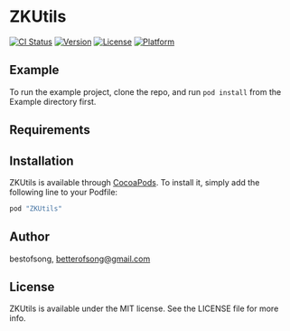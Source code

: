 # ZKUtils

[![CI Status](http://img.shields.io/travis/bestofsong/ZKUtils.svg?style=flat)](https://travis-ci.org/bestofsong/ZKUtils)
[![Version](https://img.shields.io/cocoapods/v/ZKUtils.svg?style=flat)](http://cocoapods.org/pods/ZKUtils)
[![License](https://img.shields.io/cocoapods/l/ZKUtils.svg?style=flat)](http://cocoapods.org/pods/ZKUtils)
[![Platform](https://img.shields.io/cocoapods/p/ZKUtils.svg?style=flat)](http://cocoapods.org/pods/ZKUtils)

## Example

To run the example project, clone the repo, and run `pod install` from the Example directory first.

## Requirements

## Installation

ZKUtils is available through [CocoaPods](http://cocoapods.org). To install
it, simply add the following line to your Podfile:

```ruby
pod "ZKUtils"
```

## Author

bestofsong, betterofsong@gmail.com

## License

ZKUtils is available under the MIT license. See the LICENSE file for more info.
